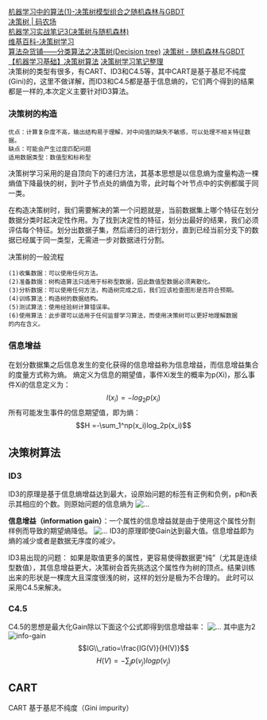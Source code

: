 [机器学习中的算法(1)-决策树模型组合之随机森林与GBDT](http://www.cnblogs.com/LeftNotEasy/archive/2011/03/07/random-forest-and-gbdt.html)  
[决策树 | 码农场](http://www.hankcs.com/ml/decision-tree.html)  
[机器学习实战笔记3(决策树与随机森林)](http://blog.csdn.net/lu597203933/article/details/38024239)  
[维基百科-决策树学习](https://zh.wikipedia.org/wiki/%E5%86%B3%E7%AD%96%E6%A0%91%E5%AD%A6%E4%B9%A0)  
[算法杂货铺——分类算法之决策树(Decision tree)](http://www.cnblogs.com/leoo2sk/archive/2010/09/19/decision-tree.html)
[决策树 - 随机森林与GBDT](http://www.cnblogs.com/LeftNotEasy/archive/2011/03/07/random-forest-and-gbdt.html)  
[【机器学习基础】决策树算法](http://www.jianshu.com/p/32fe8746ef87) 
 [决策树学习笔记整理](http://www.cnblogs.com/bourneli/archive/2013/03/15/2961568.html?cm_mc_uid=80825002416214541407450&cm_mc_sid_50200000=1454140745)  
决策树的类型有很多，有CART、ID3和C4.5等，其中CART是基于基尼不纯度(Gini)的，这里不做详解，而ID3和C4.5都是基于信息熵的，它们两个得到的结果都是一样的,本次定义主要针对ID3算法。

### 决策树的构造

```
优点：计算复杂度不高，输出结构易于理解，对中间值的缺失不敏感，可以处理不相关特征数据。
缺点：可能会产生过度匹配问题
适用数据类型：数值型和标称型
```
决策树学习采用的是自顶向下的递归方法，其基本思想是以信息熵为度量构造一棵熵值下降最快的树，到叶子节点处的熵值为零，此时每个叶节点中的实例都属于同一类。

在构造决策树时，我们需要解决的第一个问题就是，当前数据集上哪个特征在划分数据分类时起决定性作用。为了找到决定性的特征，划分出最好的结果，我们必须评估每个特征。划分出数据子集，然后递归的进行划分，直到已经当前分支下的数据已经属于同一类型，无需进一步对数据进行分割。

决策树的一般流程
```
(1)收集数据：可以使用任何方法。
(2)准备数据：树构造算法只适用于标称型数据，因此数值型数据必须离散化。
(3)分析数据：可以使用任何方法，构造树完成之后，我们应该检查图形是否符合预期。
(4)训练算法：构造树的数据结构。
(5)测试算法：使用经验树计算错误率。
(6)使用算法：此步骤可以适用于任何监督学习算法，而使用决策树可以更好地理解数据
的内在含义。
```

### 信息增益
在划分数据集之后信息发生的变化获得的信息增益称为信息增益，而信息增益集合的度量方式称为熵。
熵定义为信息的期望值，事件Xi发生的概率为p(Xi)，那么事件Xi的信息定义为：
$$ l(x_i)=-log_2p(x_i)$$
所有可能发生事件的信息期望值，即为熵：
$$H =-\sum_1^np(x_i)log_2p(x_i)$$

## 决策树算法
### ID3
ID3的原理是基于信息熵增益达到最大，设原始问题的标签有正例和负例，p和n表示其相应的个数。则原始问题的信息熵为
![...](http://images.cnitblog.com/blog/359970/201305/28161639-b5fffb7b93c648649ac4dcc31674f4eb.jpg)

**信息增益（information gain）**：一个属性的信息增益就是由于使用这个属性分割样例而导致的期望熵降低。
![...](http://images.cnitblog.com/blog/359970/201305/28161810-649eec27e1d6458bb007d23e20842ef0.jpg)
ID3的原理即使Gain达到最大值。信息增益即为熵的减少或者是数据无序度的减少。

ID3易出现的问题：
如果是取值更多的属性，更容易使得数据更“纯”（尤其是连续型数值），其信息增益更大，决策树会首先挑选这个属性作为树的顶点。结果训练出来的形状是一棵庞大且深度很浅的树，这样的划分是极为不合理的。 此时可以采用C4.5来解决。

### C4.5
C4.5的思想是最大化Gain除以下面这个公式即得到信息增益率：
![...](http://img.blog.csdn.net/20150513143256228?watermark/2/text/aHR0cDovL2Jsb2cuY3Nkbi5uZXQvTHU1OTcyMDM5MzM=/font/5a6L5L2T/fontsize/400/fill/I0JBQkFCMA==/dissolve/70/gravity/Center)
其中底为2
![info-gain](http://dataunion.org/wp-content/uploads/2015/03/info-gain.png)  
$$IG\\_ratio=\frac{IG(V)}{H(V)}$$
$$H(V)=-\sum_j{p(v_j)logp(v_j)}$$
## CART
CART 基于基尼不纯度（Gini impurity）
